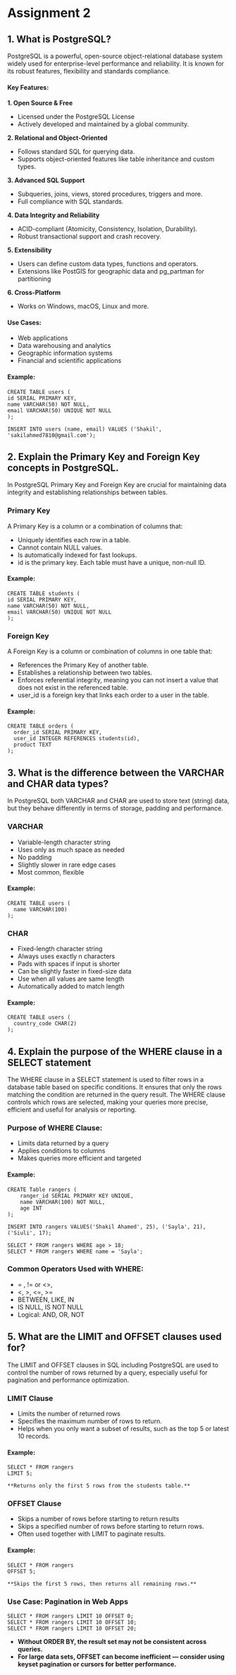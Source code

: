 # Assignment 2

## 1. What is PostgreSQL?

PostgreSQL is a powerful, open-source object-relational database system widely used for enterprise-level performance and reliability. It is known for its robust features, flexibility and standards compliance.

#### Key Features:

**1. Open Source & Free**

- Licensed under the PostgreSQL License
- Actively developed and maintained by a global community.

**2. Relational and Object-Oriented**

- Follows standard SQL for querying data.
- Supports object-oriented features like table inheritance and custom types.

**3. Advanced SQL Support**

- Subqueries, joins, views, stored procedures, triggers and more.
- Full compliance with SQL standards.

**4. Data Integrity and Reliability**

- ACID-compliant (Atomicity, Consistency, Isolation, Durability).
- Robust transactional support and crash recovery.

**5. Extensibility**

- Users can define custom data types, functions and operators.
- Extensions like PostGIS for geographic data and pg_partman for partitioning

**6. Cross-Platform**

- Works on Windows, macOS, Linux and more.

#### Use Cases:

- Web applications
- Data warehousing and analytics
- Geographic information systems
- Financial and scientific applications

#### Example:

```
CREATE TABLE users (
id SERIAL PRIMARY KEY,
name VARCHAR(50) NOT NULL,
email VARCHAR(50) UNIQUE NOT NULL
);

INSERT INTO users (name, email) VALUES ('Shakil', 'sakilahmed7810@gmail.com');
```

## 2. Explain the Primary Key and Foreign Key concepts in PostgreSQL.

In PostgreSQL Primary Key and Foreign Key are crucial for maintaining data integrity and establishing relationships between tables.

### Primary Key

A Primary Key is a column or a combination of columns that:

- Uniquely identifies each row in a table.
- Cannot contain NULL values.
- Is automatically indexed for fast lookups.
- id is the primary key. Each table must have a unique, non-null ID.



#### Example:

```
CREATE TABLE students (
id SERIAL PRIMARY KEY,
name VARCHAR(50) NOT NULL,
email VARCHAR(50) UNIQUE NOT NULL
);
```


### Foreign Key
A Foreign Key is a column or combination of columns in one table that:
- References the Primary Key of another table.
- Establishes a relationship between two tables.
- Enforces referential integrity, meaning you can not insert a value that does not exist in the referenced table.
- user_id is a foreign key that links each order to a user in the table.

#### Example:
```
CREATE TABLE orders (
  order_id SERIAL PRIMARY KEY,
  user_id INTEGER REFERENCES students(id),
  product TEXT
);
```


## 3. What is the difference between the VARCHAR and CHAR data types?
In PostgreSQL both VARCHAR and CHAR are used to store text (string) data, but they behave differently in terms of storage, padding and performance.

### VARCHAR
- Variable-length character string
- Uses only as much space as needed
- No padding
- Slightly slower in rare edge cases
- Most common, flexible

#### Example:
```
CREATE TABLE users (
  name VARCHAR(100)
);
```

### CHAR
- Fixed-length character string
- Always uses exactly n characters
- Pads with spaces if input is shorter
- Can be slightly faster in fixed-size data
- Use when all values are same length 
- Automatically added to match length

#### Example:
```
CREATE TABLE users (
  country_code CHAR(2)
);
```


## 4. Explain the purpose of the WHERE clause in a SELECT statement
The WHERE clause in a SELECT statement is used to filter rows in a database table based on specific conditions. It ensures that only the rows matching the condition are returned in the query result.
The WHERE clause controls which rows are selected, making your queries more precise, efficient and useful for analysis or reporting.

### Purpose of WHERE Clause:
- Limits data returned by a query
- Applies conditions to columns 
- Makes queries more efficient and targeted

#### Example:
```
CREATE Table rangers (
    ranger_id SERIAL PRIMARY KEY UNIQUE,
    name VARCHAR(100) NOT NULL,
    age INT
);

INSERT INTO rangers VALUES('Shakil Ahamed', 25), ('Sayla', 21), ('Siuli', 17);

SELECT * FROM rangers WHERE age > 18;
SELECT * FROM rangers WHERE name = 'Sayla';

```

### Common Operators Used with WHERE:
- = , != or <>, 
- <, >, <=, >=
- BETWEEN, LIKE, IN
- IS NULL, IS NOT NULL
- Logical: AND, OR, NOT


## 5. What are the LIMIT and OFFSET clauses used for?
The LIMIT and OFFSET clauses in SQL including PostgreSQL are used to control the number of rows returned by a query, especially useful for pagination and performance optimization.

### LIMIT Clause
- Limits the number of returned rows
- Specifies the maximum number of rows to return.
- Helps when you only want a subset of results, such as the top 5 or latest 10 records.

#### Example:
```
SELECT * FROM rangers
LIMIT 5;

**Returns only the first 5 rows from the students table.**
```


### OFFSET Clause
- Skips a number of rows before starting to return results
- Skips a specified number of rows before starting to return rows.
- Often used together with LIMIT to paginate results.


#### Example:
```
SELECT * FROM rangers
OFFSET 5;

**Skips the first 5 rows, then returns all remaining rows.**
```

### Use Case: Pagination in Web Apps
```
SELECT * FROM rangers LIMIT 10 OFFSET 0;
SELECT * FROM rangers LIMIT 10 OFFSET 10;
SELECT * FROM rangers LIMIT 10 OFFSET 20;
```

- **Without ORDER BY, the result set may not be consistent across queries.**
- **For large data sets, OFFSET can become inefficient — consider using keyset pagination or cursors for better performance.**
